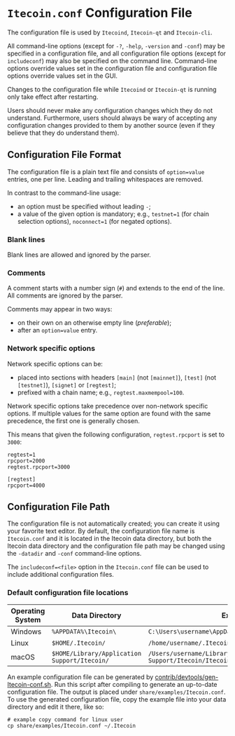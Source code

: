 # `Itecoin.conf` Configuration File

The configuration file is used by `Itecoind`, `Itecoin-qt` and `Itecoin-cli`.

All command-line options (except for `-?`, `-help`, `-version` and `-conf`) may be specified in a configuration file, and all configuration file options (except for `includeconf`) may also be specified on the command line. Command-line options override values set in the configuration file and configuration file options override values set in the GUI.

Changes to the configuration file while `Itecoind` or `Itecoin-qt` is running only take effect after restarting.

Users should never make any configuration changes which they do not understand. Furthermore, users should always be wary of accepting any configuration changes provided to them by another source (even if they believe that they do understand them).

## Configuration File Format

The configuration file is a plain text file and consists of `option=value` entries, one per line. Leading and trailing whitespaces are removed.

In contrast to the command-line usage:
- an option must be specified without leading `-`;
- a value of the given option is mandatory; e.g., `testnet=1` (for chain selection options), `noconnect=1` (for negated options).

### Blank lines

Blank lines are allowed and ignored by the parser.

### Comments

A comment starts with a number sign (`#`) and extends to the end of the line. All comments are ignored by the parser.

Comments may appear in two ways:
- on their own on an otherwise empty line (_preferable_);
- after an `option=value` entry.

### Network specific options

Network specific options can be:
- placed into sections with headers `[main]` (not `[mainnet]`), `[test]` (not `[testnet]`), `[signet]` or `[regtest]`;
- prefixed with a chain name; e.g., `regtest.maxmempool=100`.

Network specific options take precedence over non-network specific options.
If multiple values for the same option are found with the same precedence, the
first one is generally chosen.

This means that given the following configuration, `regtest.rpcport` is set to `3000`:

```
regtest=1
rpcport=2000
regtest.rpcport=3000

[regtest]
rpcport=4000
```

## Configuration File Path

The configuration file is not automatically created; you can create it using your favorite text editor. By default, the configuration file name is `Itecoin.conf` and it is located in the Itecoin data directory, but both the Itecoin data directory and the configuration file path may be changed using the `-datadir` and `-conf` command-line options.

The `includeconf=<file>` option in the `Itecoin.conf` file can be used to include additional configuration files.

### Default configuration file locations

Operating System | Data Directory | Example Path
-- | -- | --
Windows | `%APPDATA%\Itecoin\` | `C:\Users\username\AppData\Roaming\Itecoin\Itecoin.conf`
Linux | `$HOME/.Itecoin/` | `/home/username/.Itecoin/Itecoin.conf`
macOS | `$HOME/Library/Application Support/Itecoin/` | `/Users/username/Library/Application Support/Itecoin/Itecoin.conf`

An example configuration file can be generated by [contrib/devtools/gen-Itecoin-conf.sh](../contrib/devtools/gen-Itecoin-conf.sh).
Run this script after compiling to generate an up-to-date configuration file.
The output is placed under `share/examples/Itecoin.conf`.
To use the generated configuration file, copy the example file into your data directory and edit it there, like so:

```
# example copy command for linux user
cp share/examples/Itecoin.conf ~/.Itecoin
```
